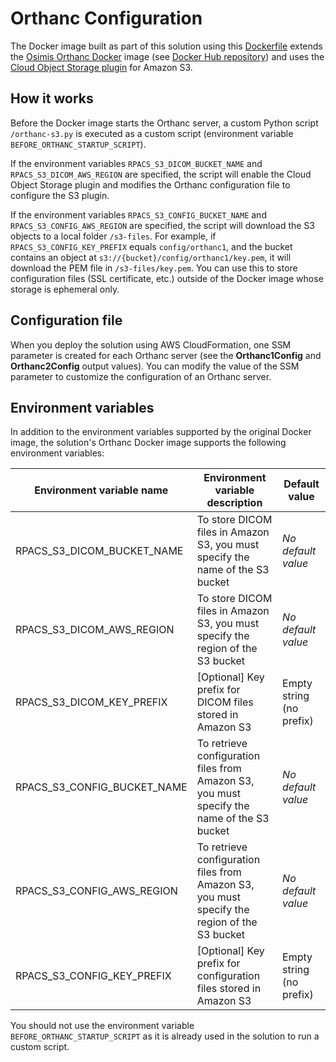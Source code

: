 # Orthanc Configuration

The Docker image built as part of this solution using this [Dockerfile](../dockerfile/orthanc.Dockerfile) extends the [Osimis Orthanc Docker](https://book.orthanc-server.com/users/docker-osimis.html) image (see [Docker Hub repository](https://hub.docker.com/r/osimis/orthanc)) and uses the [Cloud Object Storage plugin](https://book.orthanc-server.com/plugins/object-storage.html) for Amazon S3.

## How it works

Before the Docker image starts the Orthanc server, a custom Python script `/orthanc-s3.py` is executed as a custom script (environment variable `BEFORE_ORTHANC_STARTUP_SCRIPT`).

If the environment variables `RPACS_S3_DICOM_BUCKET_NAME` and `RPACS_S3_DICOM_AWS_REGION` are specified, the script will enable the Cloud Object Storage plugin and modifies the Orthanc configuration file to configure the S3 plugin.

If the environment variables `RPACS_S3_CONFIG_BUCKET_NAME` and `RPACS_S3_CONFIG_AWS_REGION` are specified, the script will download the S3 objects to a local folder `/s3-files`. For example, if `RPACS_S3_CONFIG_KEY_PREFIX` equals `config/orthanc1`, and the bucket contains an object at `s3://{bucket}/config/orthanc1/key.pem`, it will download the PEM file in `/s3-files/key.pem`. You can use this to store configuration files (SSL certificate, etc.) outside of the Docker image whose storage is ephemeral only.

## Configuration file

When you deploy the solution using AWS CloudFormation, one SSM parameter is created for each Orthanc server (see the **Orthanc1Config** and **Orthanc2Config** output values). You can modify the value of the SSM parameter to customize the configuration of an Orthanc server.

## Environment variables

In addition to the environment variables supported by the original Docker image, the solution's Orthanc Docker image supports the following environment variables:

Environment variable name | Environment variable description | Default value
---- | ---- | ----
RPACS_S3_DICOM_BUCKET_NAME | To store DICOM files in Amazon S3, you must specify the name of the S3 bucket | *No default value*
RPACS_S3_DICOM_AWS_REGION | To store DICOM files in Amazon S3, you must specify the region of the S3 bucket | *No default value*
RPACS_S3_DICOM_KEY_PREFIX | [Optional] Key prefix for DICOM files stored in Amazon S3 | Empty string (no prefix)
RPACS_S3_CONFIG_BUCKET_NAME | To retrieve configuration files from Amazon S3, you must specify the name of the S3 bucket | *No default value*
RPACS_S3_CONFIG_AWS_REGION | To retrieve configuration files from Amazon S3, you must specify the region of the S3 bucket | *No default value*
RPACS_S3_CONFIG_KEY_PREFIX | [Optional] Key prefix for configuration files stored in Amazon S3 | Empty string (no prefix)

You should not use the environment variable `BEFORE_ORTHANC_STARTUP_SCRIPT` as it is already used in the solution to run a custom script.
